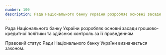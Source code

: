 ```yaml
---
number: 100
description: Рада Національного банку України розробляє основні засади грошово-кредитної політики та здійснює контроль за її проведенням. Правовий статус Ради Національного банку України визначається законом.
---
```


Рада Національного банку України розробляє основні засади грошово-кредитної політики та здійснює контроль за її
проведенням.

Правовий статус Ради Національного банку України визначається законом.
